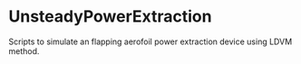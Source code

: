 # UnsteadyPowerExtraction
Scripts to simulate an flapping aerofoil power extraction device using LDVM method.
